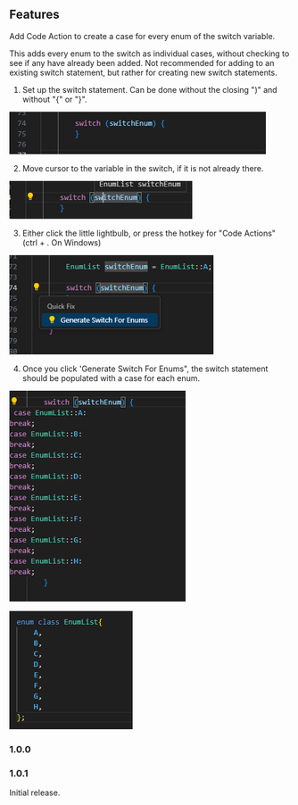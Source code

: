 ## Features

Add Code Action to create a case for every enum of the switch variable.

This adds every enum to the switch as individual cases, without checking to see if any have already been added.
Not recommended for adding to an existing switch statement, but rather for creating new switch statements.

1. Set up the switch statement. Can be done without the closing ")" and without "{" or "}".

![feature X](stepOne.png)

2. Move cursor to the variable in the switch, if it is not already there.

![feature X](stepTwo.png)

3. Either click the little lightbulb, or press the hotkey for "Code Actions" (ctrl + . On Windows)

![feature X](stepThree.png)

4. Once you click 'Generate Switch For Enums", the switch statement should be populated with a case for each enum.

![feature X](stepFour.png)

![feature X](enumListExample.png)

### 1.0.0

### 1.0.1

Initial release.

